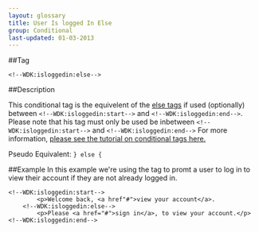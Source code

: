 ```yaml
---
layout: glossary
title: User Is logged In Else
group: Conditional
last-updated: 01-03-2013
---
```



##Tag

`<!--WDK:isloggedin:else-->`


##Description

This conditional tag is the equivelent of the <a href="#">else tags</a> if used (optionally) between `<!--WDK:isloggedin:start-->` and `<!--WDK:isloggedin:end-->`.
Please note that his tag must only be used be inbetween `<!--WDK:isloggedin:start-->` and `<!--WDK:isloggedin:end-->`
For more information, [please see the tutorial on conditional tags here.](/pages/tutorials/12conditional-tags.html)

Pseudo Equivalent:
`} else {`

##Example
In this example we're using the tag to promt a user to log in to view their account if they are not already logged in.

```
<!--WDK:isloggedin:start-->
		<p>Welcome back, <a href"#">view your account</a>.
	<!--WDK:isloggedin:else-->
		<p>Please <a href="#">sign in</a>, to view your account.</p>
<!--WDK:isloggedin:end-->